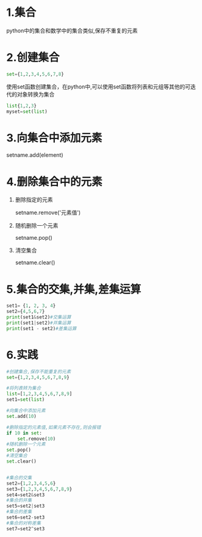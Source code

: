 # 1.集合

python中的集合和数学中的集合类似,保存不重复的元素

# 2.创建集合

```python
set={1,2,3,4,5,6,7,8}
```

使用set函数创建集合，在python中,可以使用set函数将列表和元组等其他的可迭代的对象转换为集合

```python
list{1,2,3}
myset=set(list)
```

# 3.向集合中添加元素

setname.add(element)

# 4.删除集合中的元素

1. 删除指定的元素

    setname.remove('元素值')

2. 随机删除一个元素

    setname.pop()

3. 清空集合

   setname.clear()

   

# 5.集合的交集,并集,差集运算

```python
set1= {1, 2, 3, 4}
set2={4,5,6,7}
print(set1&set2)#交集运算
print(set1|set2)#并集运算
print(set1 - set2)#差集运算
```

# 6.实践

```python
#创建集合,保存不能重复的元素
set={1,2,3,4,5,6,7,8,9}

#将列表转为集合
list=[1,2,3,4,5,6,7,8,9]
set1=set(list)

#向集合中添加元素
set.add(10)

#删除指定的元素值,如果元素不存在,则会报错
if 10 in set:
    set.remove(10)
#随机删除一个元素
set.pop()
#清空集合
set.clear()


#集合的交集
set2={1,2,3,4,5,6}
set3={1,2,3,4,5,6,7,8,9}
set4=set2&set3
#集合的并集
set5=set2|set3
#集合的差集
set6=set2-set3
#集合的对称差集
set7=set2^set3
```
